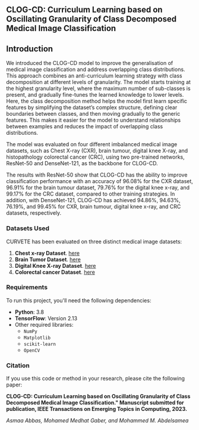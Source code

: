 ## CLOG-CD: Curriculum Learning based on Oscillating Granularity of Class Decomposed Medical Image Classification


## Introduction

We introduced the CLOG-CD model to improve the generalisation of medical image classification and address overlapping class distributions. This approach combines an anti-curriculum learning strategy with class decomposition at different levels of granularity. The model starts training at the highest granularity level, where the maximum number of sub-classes is present, and gradually fine-tunes the learned knowledge to lower levels. Here, the class decomposition method helps the model first learn specific features by simplifying the dataset’s complex structure, defining clear boundaries between classes, and then moving gradually to the generic features. This makes it easier for the model to understand relationships between examples and reduces the impact of overlapping class distributions.

The model was evaluated on four different imbalanced medical image datasets, such as Chest X-ray (CXR), brain tumour, digital knee X-ray, and histopathology colorectal cancer (CRC), using two pre-trained networks, ResNet-50 and DenseNet-121, as the backbone for CLOG-CD. 

The results with ResNet-50 show that CLOG-CD has the ability to improve classification performance with an accuracy of 96.08% for the CXR dataset, 96.91% for the brain tumour dataset, 79.76% for the digital knee x-ray, and 99.17% for the CRC dataset, compared to other training strategies. In addition, with DenseNet-121, CLOG-CD
has achieved 94.86%, 94.63%, 76.19%, and 99.45% for CXR, brain tumour, digital knee x-ray, and CRC datasets, respectively.

### Datasets Used
CURVETE has been evaluated on three distinct medical image datasets:
1. **Chest x-ray Dataset**. [here](https://www.kaggle.com/datasets/tawsifurrahman/covid19-radiography-database)
2. **Brain Tumor Dataset**. [here](https://www.kaggle.com/datasets/navoneel/brain-mri-images-for-brain-tumor-detection)
3. **Digital Knee X-ray Dataset**. [here](https://data.mendeley.com/datasets/t9ndx37v5h/1)
4. **Colorectal cancer Dataset**. [here]( https://zenodo.org/records/1214456#.YxQp63ZBxPZ)

### Requirements
To run this project, you'll need the following dependencies:
- **Python**: 3.8
- **TensorFlow**: Version 2.13
- Other required libraries: 
  - `NumPy`
  - `Matplotlib`
  - `scikit-learn`
  - `OpenCV`
 

### Citation
If you use this code or method in your research, please cite the following paper:

**CLOG-CD: Curriculum Learning based on Oscillating Granularity of Class Decomposed Medical Image Classification." Manuscript submitted for publication, IEEE Transactions on Emerging Topics in Computing, 2023.**

*Asmaa Abbas, Mohamed Medhat Gaber, and Mohammed M. Abdelsamea*



